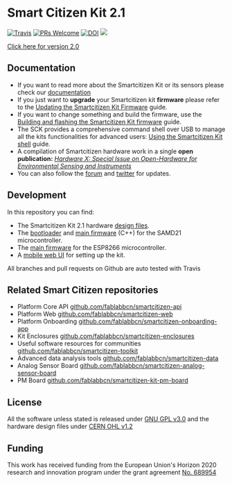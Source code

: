 # Smart Citizen Kit 2.1
[![Travis](https://travis-ci.org/fablabbcn/smartcitizen-kit-21.svg?branch=master)](https://travis-ci.org/fablabbcn/smartcitizen-kit-21)
[![PRs Welcome](https://img.shields.io/badge/PRs-welcome-brightgreen.svg)]()
[![DOI](https://zenodo.org/badge/109865611.svg)](https://zenodo.org/badge/latestdoi/109865611)
![](https://live.staticflickr.com/65535/47950912168_fcf8fa398c_h.jpg)

[Click here for version 2.0](https://github.com/fablabbcn/smartcitizen-kit-20)

## Documentation

* If you want to read more about the Smartcitizen Kit or its sensors please check our [documentation](http://docs.smartcitizen.me/)
* If you just want to **upgrade** your Smartcitizen kit **firmware** please refer to the [Updating the Smartcitizen Kit Firmware](http://docs.smartcitizen.me/Components/Firmware/guides/Update%20the%20firmware/) guide.
* If you want to change something and build the firmware, use the [Building and flashing the Smartcitizen Kit firmware](http://docs.smartcitizen.me/Components/Firmware/guides/Edit%20the%20Firmware/) guide.
* The SCK provides a comprehensive command shell over USB to manage all the kits functionalities for advanced users: [Using the Smartcitizen Kit shell](http://docs.smartcitizen.me/Components/Firmware/guides/Using%20the%20Shell/) guide.
* A compilation of Smartcitizen hardware work in a single **open publication:** [_Hardware X: Special Issue on Open-Hardware for Environmental Sensing and Instruments_](https://doi.org/10.1016/j.ohx.2019.e00070)
* You can also follow the [forum](https://forum.smartcitizen.me/) and [twitter](https://twitter.com/SmartCitizenKit) for updates.

## Development

In this repository you can find:

* The Smartcitizen Kit 2.1 hardware [design files](./hardware).
* The [bootloader](bootloader) and [main firmware](./sam) (C++) for the SAMD21 microcontroller.
* The [main firmware](./esp) for the ESP8266 microcontroller.
* A [mobile web UI](./mock-api) for setting up the kit.

All branches and pull requests on Github are auto tested with Travis

## Related Smart Citizen repositories

* Platform Core API [github.com/fablabbcn/smartcitizen-api](https://github.com/fablabbcn/smartcitizen-api)
* Platform Web [github.com/fablabbcn/smartcitizen-web](https://github.com/fablabbcn/smartcitizen-web)
* Platform Onboarding [github.com/fablabbcn/smartcitizen-onboarding-app](https://github.com/fablabbcn/smartcitizen-onboarding-app)
* Kit Enclosures [github.com/fablabbcn/smartcitizen-enclosures](https://github.com/fablabbcn/smartcitizen-enclosures)
* Useful software resources for communities [github.com/fablabbcn/smartcitizen-toolkit](https://github.com/fablabbcn/smartcitizen-toolkit)
* Advanced data analysis tools [github.com/fablabbcn/smartcitizen-data](https://github.com/fablabbcn/smartcitizen-data)
* Analog Sensor Board [github.com/fablabbcn/smartcitizen-analog-sensor-board](https://github.com/fablabbcn/smartcitizen-analog-sensor-board)
* PM Board [github.com/fablabbcn/smartcitizen-kit-pm-board](https://github.com/fablabbcn/smartcitizen-kit-pm-board)

## License

All the software unless stated is released under [GNU GPL v3.0](https://github.com/fablabbcn/smartcitizen-kit-20/blob/master/LICENSE) and the hardware design files under [CERN OHL v1.2](https://github.com/fablabbcn/smartcitizen-kit-20/blob/master/hardware/LICENSE)

## Funding

This work has received funding from the European Union's Horizon 2020 research and innovation program under the grant agreement [No. 689954](https://cordis.europa.eu/project/rcn/202639_en.html)
